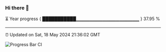 ### Hi there 👋

⏳ Year progress { ███████████▁▁▁▁▁▁▁▁▁▁▁▁▁▁▁▁▁▁▁ } 37.95 %

---

⏰ Updated on Sat, 18 May 2024 21:36:02 GMT

![Progress Bar CI](https://github.com/IshwaranRudhara/GIT-ACTION/workflows/Progress%20Bar%20CI/badge.svg)
